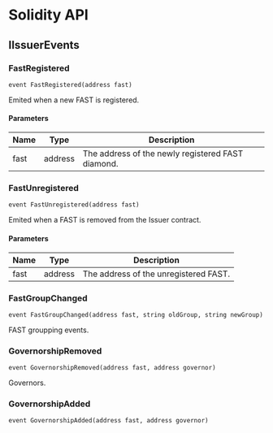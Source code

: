 # Solidity API

## IIssuerEvents

### FastRegistered

```solidity
event FastRegistered(address fast)
```

Emited when a new FAST is registered.

#### Parameters

| Name | Type | Description |
| ---- | ---- | ----------- |
| fast | address | The address of the newly registered FAST diamond. |

### FastUnregistered

```solidity
event FastUnregistered(address fast)
```

Emited when a FAST is removed from the Issuer contract.

#### Parameters

| Name | Type | Description |
| ---- | ---- | ----------- |
| fast | address | The address of the unregistered FAST. |

### FastGroupChanged

```solidity
event FastGroupChanged(address fast, string oldGroup, string newGroup)
```

FAST groupping events.

### GovernorshipRemoved

```solidity
event GovernorshipRemoved(address fast, address governor)
```

Governors.

### GovernorshipAdded

```solidity
event GovernorshipAdded(address fast, address governor)
```

